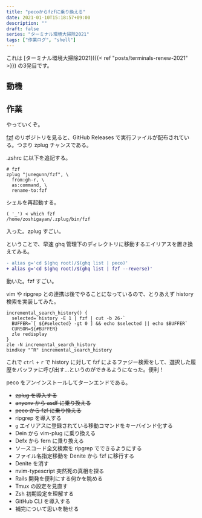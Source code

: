 ```yaml
---
title: "pecoからfzfに乗り換える"
date: 2021-01-10T15:18:57+09:00
description: ""
draft: false
series: "ターミナル環境大掃除2021"
tags: ["作業ログ", "shell"]
---
```


これは [ターミナル環境大掃除2021]({{< ref "posts/terminals-renew-2021" >}}) の3発目です。

## 動機

## 作業

やっていくぞ。

[fzf](https://github.com/junegunn/fzf) のリポジトリを見ると、GitHub Releases で実行ファイルが配布されている。つまり zplug チャンスである。

.zshrc に以下を追記する。

```
# fzf
zplug "junegunn/fzf", \
  from:gh-r, \
  as:command, \
  rename-to:fzf
```

シェルを再起動する。

```
( '_') < which fzf
/home/zoshigayan/.zplug/bin/fzf
```

入った。zplug すごい。

ということで、早速 ghq 管理下のディレクトリに移動するエイリアスを置き換えてみる。

```diff
- alias g='cd $(ghq root)/$(ghq list | peco)'
+ alias g='cd $(ghq root)/$(ghq list | fzf --reverse)'
```

動いた。fzf すごい。

vim や ripgrep との連携は後でやることになっているので、とりあえず history 検索を実装してみた。

```shell
incremental_search_history() {
  selected=`history -E 1 | fzf | cut -b 26-`
  BUFFER=`[ ${#selected} -gt 0 ] && echo $selected || echo $BUFFER`
  CURSOR=${#BUFFER}
  zle redisplay
}
zle -N incremental_search_history
bindkey "^R" incremental_search_history
```

これで `ctrl` + `r` で history に対して fzf によるファジー検索をして、選択した履歴をバッファに呼び出す…というのができるようになった。便利！

peco をアンインストールしてターンエンドである。

* ~~zplug を導入する~~
* ~~anyenv から asdf に乗り換える~~
* ~~peco から fzf に乗り換える~~
* ripgrep を導入する
* `g` エイリアスに登録されている移動コマンドをキーバインド化する
* Dein から vim-plug に乗り換える
* Defx から fern に乗り換える
* ソースコード全文検索を ripgrep でできるようにする
* ファイル名指定移動を Denite から fzf に移行する
* Denite を消す
* nvim-typescript 突然死の真相を探る
* Rails 開発を便利にする何かを眺める
* Tmux の設定を見直す
* Zsh 初期設定を理解する
* GitHub CLI を導入する
* 補完について思いを馳せる
